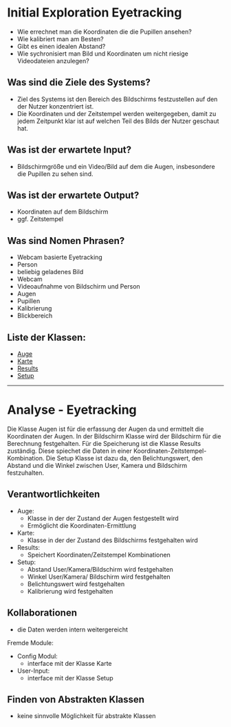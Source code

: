 # Initial Exploration Eyetracking

<!-- Hier alles aufschreiben, was interessant erscheint! -->
- Wie errechnet man die Koordinaten die die Pupillen ansehen?
- Wie kalibriert man am Besten?
- Gibt es einen idealen Abstand?
- Wie sychronisiert man Bild und Koordinaten um nicht riesige Videodateien anzulegen?

## Was sind die Ziele des Systems?
<!-- Snow Cards können bei diesem Schritt helfen! -->
- Ziel des Systems ist den Bereich des Bildschirms festzustellen auf den der Nutzer konzentriert ist.
- Die Koordinaten und der Zeitstempel werden weitergegeben, damit zu jedem Zeitpunkt klar ist auf welchen Teil des Bilds der Nutzer geschaut hat.

## Was ist der erwartete Input?
- Bildschirmgröße und ein Video/Bild auf dem die Augen, insbesondere die Pupillen zu sehen sind.

## Was ist der erwartete Output?
- Koordinaten auf dem Bildschirm
- ggf. Zeitstempel

## Was sind Nomen Phrasen?
<!-- Alle relevanten Sachen aufschreiben, später kann aussortiert werden! -->
- Webcam basierte Eyetracking
- Person
- beliebig geladenes Bild
- Webcam
- Videoaufnahme von Bildschirm und Person
- Augen
- Pupillen
- Kalibrierung
- Blickbereich

## Liste der Klassen:
<!-- Erstmal alle aufschreiben, dann auswählen! (Kriterien siehe Vorgehensweise) -->
<!-- Warum sind die Klassen existent? Wenn das zu beantworten ist - u good! -->
<!-- ausgewählte Klassen mit Link, andere einklammern und CRC-Karte löschen -->
- [Auge](crc-auge.md)
- [Karte](crc-karte.md)
- [Results](crc-results.md)
- [Setup](crc-setup.md)

---

# Analyse - Eyetracking
<!-- Hier Notizen zum Denkprozess! -->
Die Klasse Augen ist für die erfassung der Augen da und ermittelt die Koordinaten der Augen. In der Bildschirm Klasse wird der Bildschirm für die Berechnung festgehalten. Für die Speicherung ist die Klasse Results zuständig. Diese spiechet die Daten in einer Koordinaten-Zeitstempel-Kombination. Die Setup Klasse ist dazu da, den Belichtungswert, den Abstand und die Winkel zwischen User, Kamera und Bildschirm festzuhalten.

## Verantwortlichkeiten
<!-- Wissen, welches verwaltet und angeboten wird, Aktion die angeboten werden, öffentliche Leistung -->
<!-- "Walkthrough" -> Szenarien zur Anwendung des Systems -->
<!-- Nichts, was eine andere Klasse machen könnte -->
<!-- Die Sachen die die Klasse macht -> keiner anderen Klasse geben -->
<!-- zentrale Verantwortlichkeiten vs verteilt -->
- Auge:
     - Klasse in der der Zustand der Augen festgestellt wird
     - Ermöglicht die Koordinaten-Ermittlung
- Karte:
     - Klasse in der der Zustand des Bildschirms festgehalten wird
- Results:
     - Speichert Koordinaten/Zeitstempel Kombinationen
- Setup:
     - Abstand User/Kamera/Bildschirm wird festgehalten
     - Winkel User/Kamera/ Bildschirm wird festgehalten
     - Belichtungswert wird festgehalten
     - Kalibrierung wird festgehalten

## Kollaborationen
<!-- Benutzeranfragen an Dienste, die benötigt werden um Veranwortlichkeiten zu erfüllen -->
<!-- enthüllen Kontroll- und Informationsflüsse, und somit Subsysteme -->
<!-- Können fehlende Verantwortlichkeiten offenbaren, bzw. fehlerhaft zugewiesene -->
- die Daten werden intern weitergereicht

Fremde Module:
- Config Modul:
     - interface mit der Klasse Karte
- User-Input:
     - interface mit der Klasse Setup

## Finden von Abstrakten Klassen
<!-- Konkrete Klassen: Instanziierung und Vererbung
     Abstrakte Klassen: Nur Vererbung! -->
<!-- Unterklassen sollten alle geerbten Verantwortlichkeiten unterstützen, eher noch mehr -->
<!-- Gemeinsame Verantwortlichkeiten sollten so weit hoch wie möglich geschoben werden -->
<!-- Abstrakte Klassen erben nie von Konkreten Klassen! -->
<!-- Klassen die keine neue Funktionalität hinzufügen sollten eliminiert werden! -->
<!-- Letzte Folien der Vorlesung sind hilfreich hierfür! -->
- keine sinnvolle Möglichkeit für abstrakte Klassen
